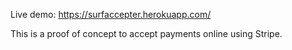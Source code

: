 Live demo:
https://surfaccepter.herokuapp.com/

This is a proof of concept to accept payments online using Stripe. 
